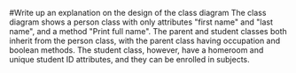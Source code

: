 #Write up an explanation on the design of the class diagram
The class diagram shows a person class with only attributes "first name" and "last name", and a method "Print full name".
The parent and student classes both inherit from the person class, with the parent class having occupation and boolean methods.
The student class, however, have a homeroom and unique student ID attributes, and they can be enrolled in subjects.